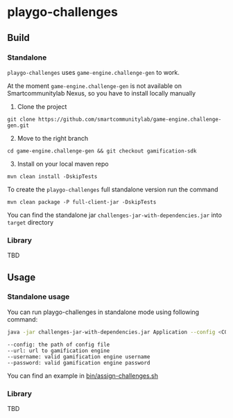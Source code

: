 # playgo-challenges

## Build

### Standalone

`playgo-challenges` uses `game-engine.challenge-gen` to work.

At the moment `game-engine.challenge-gen` is not available on Smartcommunitylab Nexus, so you have to install locally manually

1. Clone the project

`git clone https://github.com/smartcommunitylab/game-engine.challenge-gen.git`

2. Move to the right branch

`cd game-engine.challenge-gen && git checkout gamification-sdk`

3. Install on your local maven repo

`mvn clean install -DskipTests`

To create the `playgo-challenges` full standalone version run the command

`mvn clean package -P full-client-jar -DskipTests`

You can find the standalone jar `challenges-jar-with-dependencies.jar` into `target` directory

### Library

TBD

## Usage

### Standalone usage

You can run playgo-challenges in standalone mode using following command:

```bash
java -jar challenges-jar-with-dependencies.jar Application --config <CONFIG_PATH> --url <GAMIFICATION_ENGINE_URL> --username <USERNAME> --password <PASSWORD>
```

```
--config: the path of config file
--url: url to gamification engine
--username: valid gamification engine username
--password: valid gamification engine password
```
You can find an example in [bin/assign-challenges.sh][assign_script]
### Library

TBD

[assign_script]: ./bin/assign-challenges.sh

